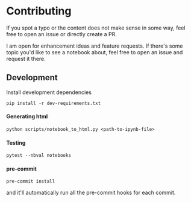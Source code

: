 # Contributing

If you spot a typo or the content does not make sense in some way, feel free to open an issue or directly create a PR.

I am open for enhancement ideas and feature requests. If there's some topic you'd like to see a notebook about, feel free to open an issue and request it there.
 
## Development
Install development dependencies
```
pip install -r dev-requirements.txt
```

#### Generating html
```
python scripts/notebook_to_html.py <path-to-ipynb-file>
```

#### Testing
```
pytest --nbval notebooks
```

#### pre-commit
```
pre-commit install
```
and it'll automatically run all the pre-commit hooks for each commit. 
